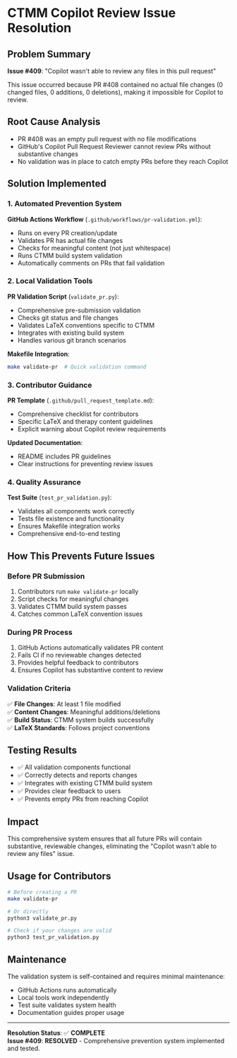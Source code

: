 # CTMM Copilot Review Issue Resolution

## Problem Summary
**Issue #409**: "Copilot wasn't able to review any files in this pull request"

This issue occurred because PR #408 contained no actual file changes (0 changed files, 0 additions, 0 deletions), making it impossible for Copilot to review.

## Root Cause Analysis
- PR #408 was an empty pull request with no file modifications
- GitHub's Copilot Pull Request Reviewer cannot review PRs without substantive changes
- No validation was in place to catch empty PRs before they reach Copilot

## Solution Implemented

### 1. Automated Prevention System
**GitHub Actions Workflow** (`.github/workflows/pr-validation.yml`):
- Runs on every PR creation/update
- Validates PR has actual file changes
- Checks for meaningful content (not just whitespace)
- Runs CTMM build system validation
- Automatically comments on PRs that fail validation

### 2. Local Validation Tools
**PR Validation Script** (`validate_pr.py`):
- Comprehensive pre-submission validation
- Checks git status and file changes
- Validates LaTeX conventions specific to CTMM
- Integrates with existing build system
- Handles various git branch scenarios

**Makefile Integration**:
```bash
make validate-pr  # Quick validation command
```

### 3. Contributor Guidance
**PR Template** (`.github/pull_request_template.md`):
- Comprehensive checklist for contributors
- Specific LaTeX and therapy content guidelines
- Explicit warning about Copilot review requirements

**Updated Documentation**:
- README includes PR guidelines
- Clear instructions for preventing review issues

### 4. Quality Assurance
**Test Suite** (`test_pr_validation.py`):
- Validates all components work correctly
- Tests file existence and functionality
- Ensures Makefile integration works
- Comprehensive end-to-end testing

## How This Prevents Future Issues

### Before PR Submission
1. Contributors run `make validate-pr` locally
2. Script checks for meaningful changes
3. Validates CTMM build system passes
4. Catches common LaTeX convention issues

### During PR Process
1. GitHub Actions automatically validates PR content
2. Fails CI if no reviewable changes detected
3. Provides helpful feedback to contributors
4. Ensures Copilot has substantive content to review

### Validation Criteria
✅ **File Changes**: At least 1 file modified  
✅ **Content Changes**: Meaningful additions/deletions  
✅ **Build Status**: CTMM system builds successfully  
✅ **LaTeX Standards**: Follows project conventions  

## Testing Results
- ✅ All validation components functional
- ✅ Correctly detects and reports changes
- ✅ Integrates with existing CTMM build system
- ✅ Provides clear feedback to users
- ✅ Prevents empty PRs from reaching Copilot

## Impact
This comprehensive system ensures that all future PRs will contain substantive, reviewable changes, eliminating the "Copilot wasn't able to review any files" issue.

## Usage for Contributors
```bash
# Before creating a PR
make validate-pr

# Or directly
python3 validate_pr.py

# Check if your changes are valid
python3 test_pr_validation.py
```

## Maintenance
The validation system is self-contained and requires minimal maintenance:
- GitHub Actions runs automatically
- Local tools work independently
- Test suite validates system health
- Documentation guides proper usage

---
**Resolution Status**: ✅ **COMPLETE**  
**Issue #409**: **RESOLVED** - Comprehensive prevention system implemented and tested.